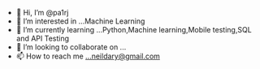 - 👋 Hi, I’m @pa1rj
- 👀 I’m interested in ...Machine Learning
- 🌱 I’m currently learning ...Python,Machine learning,Mobile testing,SQL and API Testing
- 💞️ I’m looking to collaborate on ...
- 📫 How to reach me ...neildary@gmail.com

<!---
pa1rj/pa1rj is a ✨ special ✨ repository because its `README.md` (this file) appears on your GitHub profile.
You can click the Preview link to take a look at your changes.
--->
